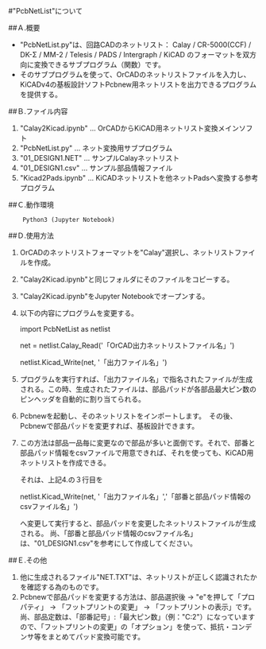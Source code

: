#"PcbNetList"について


##Ａ.概要

+ "PcbNetList.py"は、回路CADのネットリスト： Calay / CR-5000(CCF) / DK-Σ /  MM-2 / Telesis / PADS / Intergraph / KiCAD のフォーマットを双方向に変換できるサブプログラム（関数）です。
+ そのサブプログラムを使って、OrCADのネットリストファイルを入力し、KiCADv4の基板設計ソフトPcbnew用ネットリストを出力できるプログラムを提供する。


##Ｂ.ファイル内容
1. "Calay2Kicad.ipynb" ... OrCADからKiCAD用ネットリスト変換メインソフト
2. "PcbNetList.py"     ... ネット変換用サブプログラム
3. "01_DESIGN1.NET"    ... サンプルCalayネットリスト
4. "01_DESIGN1.csv"    ... サンプル部品情報ファイル
5. "Kicad2Pads.ipynb" ... KiCADネットリストを他ネットPadsへ変換する参考プログラム

 
##Ｃ.動作環境

        Python3 (Jupyter Notebook) 


##Ｄ.使用方法
1. OrCADのネットリストフォーマットを"Calay"選択し、ネットリストファイルを作成。
2. "Calay2Kicad.ipynb"と同じフォルダにそのファイルをコピーする。
3. "Calay2Kicad.ipynb"をJupyter Notebookでオープンする。
4. 以下の内容にプログラムを変更する。

    import PcbNetList as netlist

    net = netlist.Calay_Read('「OrCAD出力ネットリストファイル名」')

    netlist.Kicad_Write(net, '「出力ファイル名」')

5. プログラムを実行すれば、「出力ファイル名」で指名されたファイルが生成される。この時、生成されたファイルは、部品パッドが各部品最大ピン数のピンヘッダを自動的に割り当てられる。
6. Pcbnewを起動し、そのネットリストをインポートします。　その後、Pcbnewで部品パッドを変更すれば、基板設計できます。
7. この方法は部品一品毎に変更なので部品が多いと面倒です。それで、部番と部品パッド情報をcsvファイルで用意できれば、それを使っても、KiCAD用ネットリストを作成できる。

    それは、上記4.の３行目を

    netlist.Kicad_Write(net, '「出力ファイル名」','「部番と部品パッド情報のcsvファイル名」')
    
    へ変更して実行すると、部品パッドを変更したネットリストファイルが生成される。
    尚、「部番と部品パッド情報のcsvファイル名」は、"01_DESIGN1.csv"を参考にして作成してください。


##Ｅ.その他
1. 他に生成されるファイル"NET.TXT"は、ネットリストが正しく認識されたかを確認する為のものです。
2. Pcbnewで部品パッドを変更する方法は、部品選択後 -> "e"を押して「プロパティ」 -> 「フットプリントの変更」 -> 「フットプリントの表示」です。尚、部品定数は、「部番記号」:「最大ピン数」（例："C:2"）になっていますので、「フットプリントの変更」の「オプション」を使って、抵抗・コンデンサ等をまとめてパッド変換可能です。
